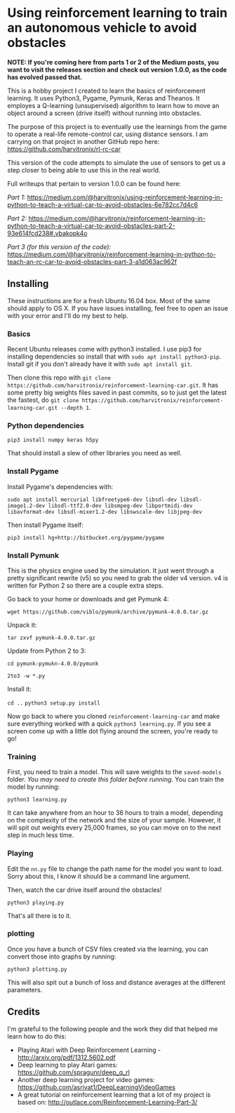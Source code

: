 # Using reinforcement learning to train an autonomous vehicle to avoid obstacles

**NOTE: If you're coming here from parts 1 or 2 of the Medium posts, you want to visit the releases section and check out version 1.0.0, as the code has evolved passed that.**

This is a hobby project I created to learn the basics of reinforcement learning. It uses Python3, Pygame, Pymunk, Keras and Theanos. It employes a Q-learning (unsupervised) algorithm to learn how to move an object around a screen (drive itself) without running into obstacles.

The purpose of this project is to eventually use the learnings from the game to operate a real-life remote-control car, using distance sensors. I am carrying on that project in another GitHub repo here: https://github.com/harvitronix/rl-rc-car

This version of the code attempts to simulate the use of sensors to get us a step closer to being able to use this in the real world.

Full writeups that pertain to version 1.0.0 can be found here:

*Part 1:* https://medium.com/@harvitronix/using-reinforcement-learning-in-python-to-teach-a-virtual-car-to-avoid-obstacles-6e782cc7d4c6

*Part 2:* https://medium.com/@harvitronix/reinforcement-learning-in-python-to-teach-a-virtual-car-to-avoid-obstacles-part-2-93e614fcd238#.vbakopk4o

*Part 3 (for this version of the code):*
https://medium.com/@harvitronix/reinforcement-learning-in-python-to-teach-an-rc-car-to-avoid-obstacles-part-3-a1d063ac962f

## Installing

These instructions are for a fresh Ubuntu 16.04 box. Most of the same should apply to OS X. If you have issues installing, feel free to open an issue with your error and I'll do my best to help.

### Basics

Recent Ubuntu releases come with python3 installed. I use pip3 for installing dependencies so install that with `sudo apt install python3-pip`. Install git if you don't already have it with `sudo apt install git`.

Then clone this repo with `git clone https://github.com/harvitronix/reinforcement-learning-car.git`. It has some pretty big weights files saved in past commits, so to just get the latest the fastest, do `git clone https://github.com/harvitronix/reinforcement-learning-car.git --depth 1`.

### Python dependencies

`pip3 install numpy keras h5py`

That should install a slew of other libraries you need as well.

### Install Pygame

Install Pygame's dependencies with:

`sudo apt install mercurial libfreetype6-dev libsdl-dev libsdl-image1.2-dev libsdl-ttf2.0-dev libsmpeg-dev libportmidi-dev libavformat-dev libsdl-mixer1.2-dev libswscale-dev libjpeg-dev`

Then install Pygame itself:

`pip3 install hg+http://bitbucket.org/pygame/pygame`

### Install Pymunk

This is the physics engine used by the simulation. It just went through a pretty significant rewrite (v5) so you need to grab the older v4 version. v4 is written for Python 2 so there are a couple extra steps.

Go back to your home or downloads and get Pymunk 4:

`wget https://github.com/viblo/pymunk/archive/pymunk-4.0.0.tar.gz`

Unpack it:

`tar zxvf pymunk-4.0.0.tar.gz`

Update from Python 2 to 3:

`cd pymunk-pymukn-4.0.0/pymunk`

`2to3 -w *.py`

Install it:

`cd ..`
`python3 setup.py install`

Now go back to where you cloned `reinforcement-learning-car` and make sure everything worked with a quick `python3 learning.py`. If you see a screen come up with a little dot flying around the screen, you're ready to go!

### Training

First, you need to train a model. This will save weights to the `saved-models` folder. *You may need to create this folder before running*. You can train the model by running:

`python3 learning.py`

It can take anywhere from an hour to 36 hours to train a model, depending on the complexity of the network and the size of your sample. However, it will spit out weights every 25,000 frames, so you can move on to the next step in much less time.

### Playing

Edit the `nn.py` file to change the path name for the model you want to load. Sorry about this, I know it should be a command line argument.

Then, watch the car drive itself around the obstacles!

`python3 playing.py`

That's all there is to it.

### plotting

Once you have a bunch of CSV files created via the learning, you can convert those into graphs by running:

`python3 plotting.py`

This will also spit out a bunch of loss and distance averages at the different parameters.

## Credits

I'm grateful to the following people and the work they did that helped me learn how to do this:

- Playing Atari with Deep Reinforcement Learning - http://arxiv.org/pdf/1312.5602.pdf
- Deep learning to play Atari games: https://github.com/spragunr/deep_q_rl
- Another deep learning project for video games: https://github.com/asrivat1/DeepLearningVideoGames
- A great tutorial on reinforcement learning that a lot of my project is based on: http://outlace.com/Reinforcement-Learning-Part-3/
